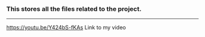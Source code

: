 ### This stores all the files related to the project.
---
https://youtu.be/Y424bS-fKAs Link to my video

